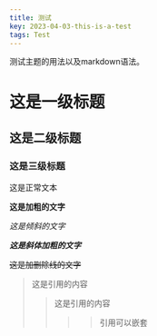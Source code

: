 ```yaml
---
title: 测试
key: 2023-04-03-this-is-a-test
tags: Test
---
```


测试主题的用法以及markdown语法。

<!--more-->

# 这是一级标题

## 这是二级标题

### 这是三级标题

这是正常文本

**这是加粗的文字**

*这是倾斜的文字*

***这是斜体加粗的文字***

~~这是加删除线的文字~~

>这是引用的内容
>>这是引用的内容
>>>>引用可以嵌套

